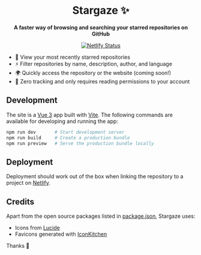 <h1 align="center">
  Stargaze ✨
</h1>

<p align="center">
  <strong>A faster way of browsing and searching your starred repositories on GitHub</strong>
</p>

<p align="center">
<a href="https://app.netlify.com/sites/stargaze-for-github/deploys">
   <img src="https://api.netlify.com/api/v1/badges/2995cd1d-4c6a-422d-a6ca-d1d7ccd41119/deploy-status" alt="Netlify Status" />
</a>
</p>

- 👀 View your most recently starred repositories
- ⚡️ Filter repositories by name, description, author, and language
- 🌍 Quickly access the repository or the website (coming soon!)
- 🤝 Zero tracking and only requires reading permissions to your account

## Development

The site is a [Vue 3](https://vuejs.org) app built with [Vite](https://vitejs.dev). The following commands are available for developing and running the app:

```sh
npm run dev       # Start development server
npm run build     # Create a production bundle
npm run preview   # Serve the production bundle locally
```

## Deployment

Deployment should work out of the box when linking the repository to a project on [Netlify](https://netlify.com).

## Credits

Apart from the open source packages listed in [package.json](package.json), Stargaze uses:

- Icons from [Lucide](https://lucide.dev)
- Favicons generated with [IconKitchen](https://icon.kitchen)

Thanks 🙏
